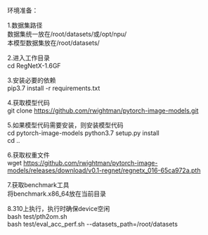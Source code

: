 环境准备：  

1.数据集路径  
数据集统一放在/root/datasets/或/opt/npu/  
本模型数据集放在/root/datasets/  

2.进入工作目录  
cd RegNetX-1.6GF  

3.安装必要的依赖  
pip3.7 install -r requirements.txt 

4.获取模型代码  
git clone https://github.com/rwightman/pytorch-image-models.git 

5.如果模型代码需要安装，则安装模型代码  
cd pytorch-image-models
python3.7 setup.py install  
cd ..  

6.获取权重文件  
wget https://github.com/rwightman/pytorch-image-models/releases/download/v0.1-regnet/regnetx_016-65ca972a.pth  

7.获取benchmark工具  
将benchmark.x86_64放在当前目录  

8.310上执行，执行时确保device空闲  
bash test/pth2om.sh  
bash test/eval_acc_perf.sh --datasets_path=/root/datasets  
